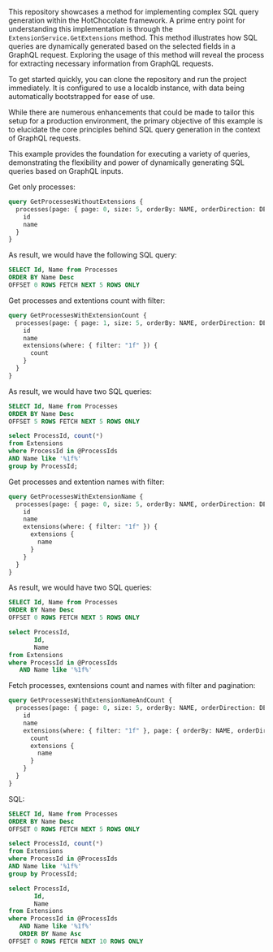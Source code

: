 
This repository showcases a method for implementing complex SQL query generation within the HotChocolate framework. A prime entry point for understanding this implementation is through the `` ExtensionService.GetExtensions `` method. This method illustrates how SQL queries are dynamically generated based on the selected fields in a GraphQL request. Exploring the usage of this method will reveal the process for extracting necessary information from GraphQL requests.

To get started quickly, you can clone the repository and run the project immediately. It is configured to use a localdb instance, with data being automatically bootstrapped for ease of use.

While there are numerous enhancements that could be made to tailor this setup for a production environment, the primary objective of this example is to elucidate the core principles behind SQL query generation in the context of GraphQL requests.

This example provides the foundation for executing a variety of queries, demonstrating the flexibility and power of dynamically generating SQL queries based on GraphQL inputs.

Get only processes:
``` graphql
query GetProcessesWithoutExtensions {
  processes(page: { page: 0, size: 5, orderBy: NAME, orderDirection: DESC }) {
    id
    name
  }
}
```
As result, we would have the following SQL query:
``` sql
SELECT Id, Name from Processes
ORDER BY Name Desc
OFFSET 0 ROWS FETCH NEXT 5 ROWS ONLY
```

Get processes and extentions count with filter:
``` graphql
query GetProcessesWithExtensionCount {
  processes(page: { page: 1, size: 5, orderBy: NAME, orderDirection: DESC }) {
    id
    name
    extensions(where: { filter: "1f" }) {
      count
    }
  }
}
```

As result, we would have two SQL queries:
``` sql
SELECT Id, Name from Processes
ORDER BY Name Desc
OFFSET 5 ROWS FETCH NEXT 5 ROWS ONLY
```

``` sql
select ProcessId, count(*)
from Extensions
where ProcessId in @ProcessIds
AND Name like '%1f%'
group by ProcessId;
```

Get processes and extention names with filter:
``` graphql
query GetProcessesWithExtensionName {
  processes(page: { page: 0, size: 5, orderBy: NAME, orderDirection: DESC }) {
    id
    name
    extensions(where: { filter: "1f" }) {
      extensions {
        name
      }
    }
  }
}
```

As result, we would have two SQL queries:
``` sql
SELECT Id, Name from Processes
ORDER BY Name Desc
OFFSET 0 ROWS FETCH NEXT 5 ROWS ONLY
```

``` sql
select ProcessId,
       Id,
       Name
from Extensions
where ProcessId in @ProcessIds
   AND Name like '%1f%'
```

Fetch processes, exntensions count and names with filter and pagination:
``` graphql
query GetProcessesWithExtensionNameAndCount {
  processes(page: { page: 0, size: 5, orderBy: NAME, orderDirection: DESC }) {
    id
    name
    extensions(where: { filter: "1f" }, page: { orderBy: NAME, orderDirection: ASC, page: 0, size: 10 }) {
      count
      extensions {
        name
      }
    }
  }
}
```

SQL:
``` sql
SELECT Id, Name from Processes
ORDER BY Name Desc
OFFSET 0 ROWS FETCH NEXT 5 ROWS ONLY
```

``` sql
select ProcessId, count(*)
from Extensions
where ProcessId in @ProcessIds
AND Name like '%1f%'
group by ProcessId;

select ProcessId,
       Id,
       Name
from Extensions
where ProcessId in @ProcessIds
   AND Name like '%1f%'
   ORDER BY Name Asc
OFFSET 0 ROWS FETCH NEXT 10 ROWS ONLY
```